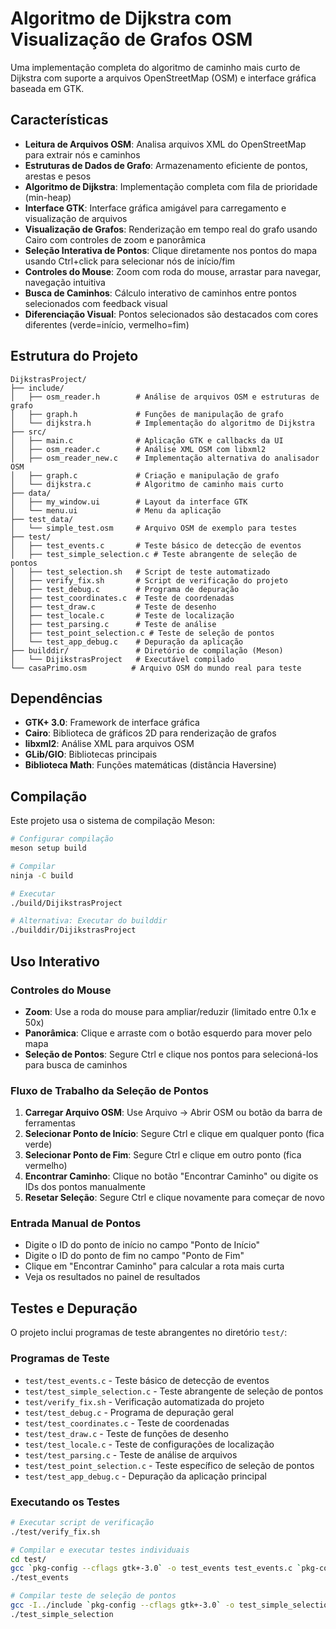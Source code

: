 # Algoritmo de Dijkstra com Visualização de Grafos OSM

Uma implementação completa do algoritmo de caminho mais curto de Dijkstra com suporte a arquivos OpenStreetMap (OSM) e interface gráfica baseada em GTK.

## Características

- **Leitura de Arquivos OSM**: Analisa arquivos XML do OpenStreetMap para extrair nós e caminhos
- **Estruturas de Dados de Grafo**: Armazenamento eficiente de pontos, arestas e pesos
- **Algoritmo de Dijkstra**: Implementação completa com fila de prioridade (min-heap)
- **Interface GTK**: Interface gráfica amigável para carregamento e visualização de arquivos
- **Visualização de Grafos**: Renderização em tempo real do grafo usando Cairo com controles de zoom e panorâmica
- **Seleção Interativa de Pontos**: Clique diretamente nos pontos do mapa usando Ctrl+click para selecionar nós de início/fim
- **Controles do Mouse**: Zoom com roda do mouse, arrastar para navegar, navegação intuitiva
- **Busca de Caminhos**: Cálculo interativo de caminhos entre pontos selecionados com feedback visual
- **Diferenciação Visual**: Pontos selecionados são destacados com cores diferentes (verde=início, vermelho=fim)

## Estrutura do Projeto

```
DijkstrasProject/
├── include/
│   ├── osm_reader.h        # Análise de arquivos OSM e estruturas de grafo
│   ├── graph.h             # Funções de manipulação de grafo
│   └── dijkstra.h          # Implementação do algoritmo de Dijkstra
├── src/
│   ├── main.c              # Aplicação GTK e callbacks da UI
│   ├── osm_reader.c        # Análise XML OSM com libxml2
│   ├── osm_reader_new.c    # Implementação alternativa do analisador OSM
│   ├── graph.c             # Criação e manipulação de grafo
│   └── dijkstra.c          # Algoritmo de caminho mais curto
├── data/
│   ├── my_window.ui        # Layout da interface GTK
│   └── menu.ui             # Menu da aplicação
├── test_data/
│   └── simple_test.osm     # Arquivo OSM de exemplo para testes
├── test/
│   ├── test_events.c       # Teste básico de detecção de eventos
│   ├── test_simple_selection.c # Teste abrangente de seleção de pontos
│   ├── test_selection.sh   # Script de teste automatizado
│   ├── verify_fix.sh       # Script de verificação do projeto
│   ├── test_debug.c        # Programa de depuração
│   ├── test_coordinates.c  # Teste de coordenadas
│   ├── test_draw.c         # Teste de desenho
│   ├── test_locale.c       # Teste de localização
│   ├── test_parsing.c      # Teste de análise
│   ├── test_point_selection.c # Teste de seleção de pontos
│   └── test_app_debug.c    # Depuração da aplicação
├── builddir/               # Diretório de compilação (Meson)
│   └── DijikstrasProject   # Executável compilado
└── casaPrimo.osm          # Arquivo OSM do mundo real para teste
```

## Dependências

- **GTK+ 3.0**: Framework de interface gráfica
- **Cairo**: Biblioteca de gráficos 2D para renderização de grafos
- **libxml2**: Análise XML para arquivos OSM
- **GLib/GIO**: Bibliotecas principais
- **Biblioteca Math**: Funções matemáticas (distância Haversine)

## Compilação

Este projeto usa o sistema de compilação Meson:

```bash
# Configurar compilação
meson setup build

# Compilar
ninja -C build

# Executar
./build/DijikstrasProject

# Alternativa: Executar do builddir
./builddir/DijikstrasProject
```

## Uso Interativo

### Controles do Mouse
- **Zoom**: Use a roda do mouse para ampliar/reduzir (limitado entre 0.1x e 50x)
- **Panorâmica**: Clique e arraste com o botão esquerdo para mover pelo mapa
- **Seleção de Pontos**: Segure Ctrl e clique nos pontos para selecioná-los para busca de caminhos

### Fluxo de Trabalho da Seleção de Pontos
1. **Carregar Arquivo OSM**: Use Arquivo → Abrir OSM ou botão da barra de ferramentas
2. **Selecionar Ponto de Início**: Segure Ctrl e clique em qualquer ponto (fica verde)
3. **Selecionar Ponto de Fim**: Segure Ctrl e clique em outro ponto (fica vermelho)  
4. **Encontrar Caminho**: Clique no botão "Encontrar Caminho" ou digite os IDs dos pontos manualmente
5. **Resetar Seleção**: Segure Ctrl e clique novamente para começar de novo

### Entrada Manual de Pontos
- Digite o ID do ponto de início no campo "Ponto de Início"
- Digite o ID do ponto de fim no campo "Ponto de Fim"
- Clique em "Encontrar Caminho" para calcular a rota mais curta
- Veja os resultados no painel de resultados


## Testes e Depuração

O projeto inclui programas de teste abrangentes no diretório `test/`:

### Programas de Teste
- `test/test_events.c` - Teste básico de detecção de eventos
- `test/test_simple_selection.c` - Teste abrangente de seleção de pontos
- `test/verify_fix.sh` - Verificação automatizada do projeto
- `test/test_debug.c` - Programa de depuração geral
- `test/test_coordinates.c` - Teste de coordenadas
- `test/test_draw.c` - Teste de funções de desenho
- `test/test_locale.c` - Teste de configurações de localização
- `test/test_parsing.c` - Teste de análise de arquivos
- `test/test_point_selection.c` - Teste específico de seleção de pontos
- `test/test_app_debug.c` - Depuração da aplicação principal

### Executando os Testes
```bash
# Executar script de verificação
./test/verify_fix.sh

# Compilar e executar testes individuais
cd test/
gcc `pkg-config --cflags gtk+-3.0` -o test_events test_events.c `pkg-config --libs gtk+-3.0`
./test_events

# Compilar teste de seleção de pontos
gcc -I../include `pkg-config --cflags gtk+-3.0` -o test_simple_selection test_simple_selection.c ../src/osm_reader.c ../src/graph.c ../src/dijkstra.c `pkg-config --libs gtk+-3.0` -lxml2 -lm
./test_simple_selection
```